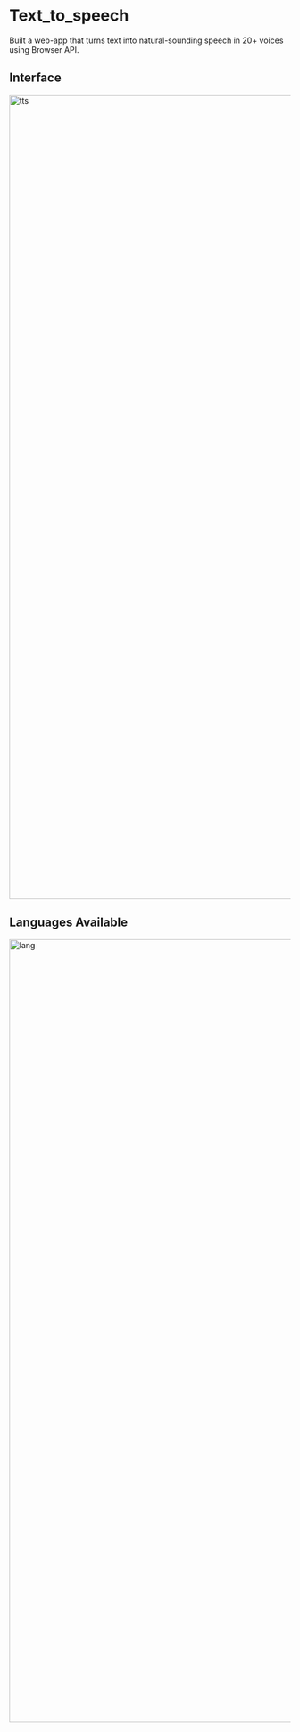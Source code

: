 # Text_to_speech
Built a web-app that turns text into natural-sounding speech in 20+ voices using Browser API.

## Interface
<img width="1440" alt="tts" src="https://user-images.githubusercontent.com/76654144/148896643-765efd10-cc6c-44d5-b397-82009a458a4b.png">

## Languages Available
<img width="1402" alt="lang" src="https://user-images.githubusercontent.com/76654144/148896947-6ebead62-58b9-4dab-9fc5-b8382859e37c.png">
